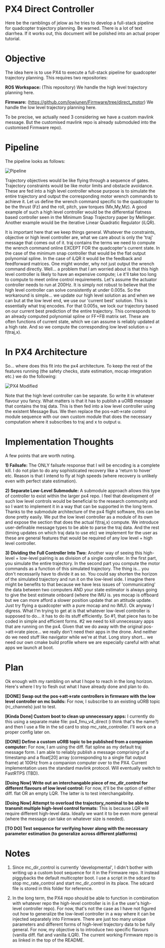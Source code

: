 PX4 Direct Controller
=====================

Here be the ramblings of jelow as he tries to develop a full-stack pipeline for quadcopter trajectory planning. Be warned. There is a lot of text diarrhea. If it works out, this document will be polished into an actual proper tutorial.

Objective
=========
The idea here is to use PX4 to execute a full-stack pipeline for quadcopter trajectory planning. This requires two
repositories:

**ROS Workspace:** (This repository) We handle the high level trajectory planning here.

**Firmware:** (https://github.com/lowjunen/Firmware/tree/direct_motor) We handle the low level trajectory planning here.

To be precise, we actually need 3 considering we have a custom mavlink message. But the customised mavlink repo is already submoduled into the customised Firmware repo). 

Pipeline
========
The pipeline looks as follows:

![Pipeline](https://imgur.com/2Wzwax6.png)

Trajectory objectives would be like flying through a sequence of gates. Trajectory constraints would be like motor limits and obstacle avoidance. These are fed into a high level controller whose purpose is to simulate the entire trajectory and output the corresponding motor wrench commands to achieve it. Let us define the wrench command specific to the quadcopter to be the thrust (Fz) and the roll, pitch, yaw torques (Mx,My,Mz). A good example of such a high level controller would be the differential flatness based controller seen in the Minimum Snap Trajectory paper by Mellinger. Another example would be the iterative Linear Quadratic Regulator (iLQR).

It is important here that we keep things general. Whatever the constraints, objective or high level controller are, what we care about is only the 'traj' message that comes out of it. traj contains the terms we need to compute the wrench command online EXCEPT FOR the quadcopter's current state. In the case of the minimum snap controller that would be the flat output polynomial spline. In the case of iLQR it would be the feedback and feedforward matrices. One might wonder, why not just output the wrench command directly. Well... a problem that I am worried about is that this high level controller is likely to have an expensive compute; i.e it'll take too long to compute to meet online control requirements. Let's assume the actuator controller needs to run at 200Hz. It is simply not robust to believe that the high level controller can solve consistently at under 0.005s. So the workaround is simple... we update our high level solution as and when we can but at the low level end, we use our 'current best' solution. This is essentially what traj encodes. For that 0.005s, we lock our trajectory based on our current best prediction of the entire trajectory. This corresponds to an already computed polynomial spline or FF+FB matrix set. These are often functions of current state, which we can assume is reliably updated at a high rate. And so we compute the corresponding low level solution u = f(traj,x).

In PX4 Architecture
===================
So... where does this fit into the px4 architecture. To keep the rest of the features running (the safety checks, state estimation, mocap integration etc.) we do the following:

![PX4 Modified](https://imgur.com/OR8A2Dp.png)

Note that the high level controller can be separate. So write it in whatever flavour you fancy. What matters is that it has to publish a uORB message that contains the traj data. This is then fed into a low level controller using the existent Message Bus. We then replace the pos->att->rate control module sequence with our own custom module that does the necessary computation where it subscribes to traj and x to output u.

Implementation Thoughts
=======================
A few points that are worth noting.

**1) Failsafe:** The ONLY failsafe response that I will be encoding is a complete kill. I do not plan to do any sophisticated recovery like a 'return to hover' etc. Reason is that I intend to fly at high speeds (where recovery is unlikely even with perfect state estimation).

**2) Separate Low-Level Submodule:** A submodule approach allows this type of controller to exist within the larger px4 repo. I feel that development of such low level controls would be beneficial to the research community and so I want to implement it in a way that can be supported in the long term. Thanks to the submodule architecture of the px4 flight software, this can be done pretty easily. We put the low level controller as a module of its own and expose the section that does the actual f(traj,x) compute. We introduce user-definable message types to be able to parse the traj data. And the rest (timing updates on which traj data to use etc) we implement for the user as these are general features that would be required of any low level + high level controller.

**3) Dividing the Full Controller Into Two:** Another way of seeing this high-level + low-level pairing is as division of a single controller. In the first part, you simulate the entire trajectory. In the second part you compute the motor commands as a function of this simulated trajectory. The thing is... you don't necessarily have to divide it as so. You could say shorten the horizon of the simulated trajectory and run it on the low-level side. I imagine there might be benefits to that because we have less issues of 'communicating' the data between two computers AND your state estimator is always going to give the best estimate onboard (where the IMU is. yes mocap is offboard but we can more afford a slower position update that an attitude update. Just try flying a quadcopter with a pure mocap and no IMU). Ok anyway I digress. What I'm trying to get at is that whatever low-level controller is supposed to do... it has to do its stuff efficiently. So #1, that piece has to be coded in simple and efficient forms. #2 we need to kill unnecessary apps that are running on the px4. Given that we do away with the original pos->att->rate piece... we really don't need their apps in the drone. And neither do we need stuff like navigator while we're at that. Long story short... we need our own cmake build profile where we are especially careful with what apps we launch at boot.

Plan
====
Ok enough with my rambling on what I hope to reach in the long horizon. Here's where I try to flesh out what I have already done and plan to do.

**[DONE] Swap out the pos->att->rate controllers in firmware with the low level controller on mc builds:** For now, I subscribe to an existing uORB topic (rc_channels) just to test.

**[Kinda Done] Custom boot to clean up unnecessary apps:** I currently do this using a separate make file: px4_fmu_v4_direct (i think that's the name?) and then I use a file in the sd card to stop mc_rate_controller. I'll work on a proper config later on.

**[DONE] Define a custom uORB topic to be published from a companion computer:** For now, I am using the diff. flat spline as my default traj message form. I am able to reliably publish a message comprising of a timestamp and a float[20] array (corresponding to a single flat output frame) at 100Hz from a companion computer over to the PX4. Current implementation uses the standard mavlink protocol. Will eventually switch to FastRTPS (TBD).

**[Doing Now] Write out an interchangable piece of mc_dir_control for different flavours of low level control:** For now, it'll be the option of either diff. flat OR an empty LQR. The latter is to test interchangability.

**[Doing Now] Attempt to overload the trajectory_nominal to be able to transmit multiple high-level control formats:** This is because LQR will require different high-level data. Ideally we want it to be even more general (where the message can take on whatever size is needed).

**[TO DO] Test sequence for verifying hover along with the necessary parameter estimation (to generalize across different platforms)**

Notes
=====
1) Since mc_dir_control is currently 'developmental', I didn't bother with writing up a custom boot sequence for it in the Firmware repo. It instead piggybacks the default multicopter boot. I use a script in the sdcard to stop mc_rate_control and start mc_dir_control in its place. The sdcard file is stored in this folder for reference.

2) In the long term, the PX4 repo should be able to function in combination with whatever repo the high-level controller
is in (i.e the user's high-level controller repo). For now, that's not the case as I have not figured out how to generalize
the low-level controller in a way where it can be injected separately into Firmware. There are just too many unique parameters
and different forms of high-level trajectory data to be fully general. For now, my objective is to introduce two specific flavours
(vanilla diff. flat and vanilla iLQR). The current working Firmware repo is as linked in the top of the README.
